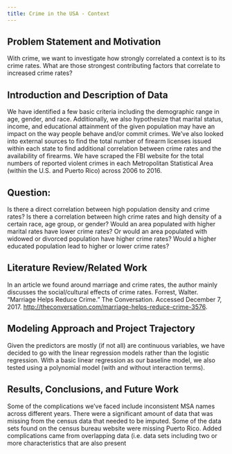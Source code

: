 ```yaml
---
title: Crime in the USA - Context
---
```


<!-- This is the home page -->

<!-- ## Lets have fun -->

<!-- >here is a quote

Here is *emph* and **bold**.

Here is some inline math $\alpha = \frac{\beta}{\gamma}$ and, of-course, E rules:

$$ G_{\mu\nu} + \Lambda g_{\mu\nu}  = 8 \pi T_{\mu\nu} . $$ -->


## Problem Statement and Motivation
With crime, we want to investigate how strongly correlated a context is to its crime rates. What are those strongest contributing factors that correlate to increased crime rates? 

## Introduction and Description of Data
We have identified a few basic criteria including the demographic range in age, gender, and race. Additionally, we also hypothesize that marital status, income, and educational attainment of the given population may have an impact on the way people behave and/or commit crimes. We’ve also looked into external sources to find the total number of firearm licenses issued within each state to find additional correlation between crime rates and the availability of firearms. 
We have scraped the FBI website for the total numbers of reported violent crimes in each Metropolitan Statistical Area (within the U.S. and Puerto Rico) across 2006 to 2016. 

## Question:
Is there a direct correlation between high population density and crime rates?
Is there a correlation between high crime rates and high density of a certain race, age group, or gender?
Would an area populated with higher marital rates have lower crime rates? Or would an area populated with widowed or divorced population have higher crime rates?
Would a higher educated population lead to higher or lower crime rates?

## Literature Review/Related Work
In an article we found around marriage and crime rates, the author mainly discusses the social/cultural effects of crime rates. 
Forrest, Walter. “Marriage Helps Reduce Crime.” The Conversation. Accessed December 7, 2017. http://theconversation.com/marriage-helps-reduce-crime-3576.

## Modeling Approach and Project Trajectory
Given the predictors are mostly (if not all) are continuous variables, we have decided to go with the linear regression models rather than the logistic regression. 
With a basic linear regression as our baseline model, we also tested using a polynomial model (with and without interaction terms).

## Results, Conclusions, and Future Work

Some of the complications we’ve faced include inconsistent MSA names across different years.  There were a significant amount of data that was missing from the census data that needed to be imputed. Some of the data sets found on the census bureau website were missing Puerto Rico. Added complications came from overlapping data (i.e. data sets including two or more characteristics that are also present 